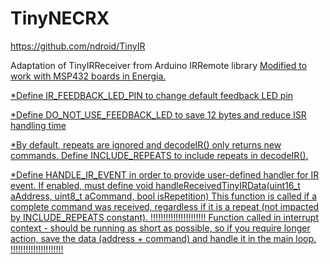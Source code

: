 # TinyNECRX
https://github.com/ndroid/TinyIR

Adaptation of TinyIRReceiver from Arduino IRRemote library <a href="https://github.com/Arduino-IRremote/"> 
Modified to work with MSP432 boards in Energia.


*Define IR_FEEDBACK_LED_PIN to change default feedback LED pin

*Define DO_NOT_USE_FEEDBACK_LED to save 12 bytes and reduce ISR handling time

*By default, repeats are ignored and decodeIR() only returns new commands.
Define INCLUDE_REPEATS to include repeats in decodeIR(). 

*Define HANDLE_IR_EVENT in order to provide user-defined handler for IR event.
If enabled, must define 
  void handleReceivedTinyIRData(uint16_t aAddress, uint8_t aCommand, bool isRepetition)
This function is called if a complete command was received, regardless if it is 
a repeat (not impacted by INCLUDE_REPEATS constant).
!!!!!!!!!!!!!!!!!!!!!!
  Function called in interrupt context - should be running as short as possible, so if you 
  require longer action, save the data (address + command) and handle it in the main loop.
!!!!!!!!!!!!!!!!!!!!!

